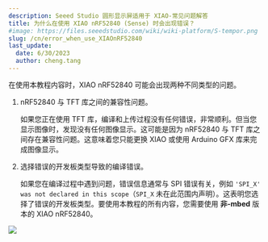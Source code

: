 ```yaml
---
description: Seeed Studio 圆形显示屏适用于 XIAO-常见问题解答
title: 为什么在使用 XIAO nRF52840 (Sense) 时会出现错误？
#image: https://files.seeedstudio.com/wiki/wiki-platform/S-tempor.png
slug: /cn/error_when_use_XIAOnRF52840
last_update:
  date: 6/30/2023
  author: cheng.tang
---
```

在使用本教程内容时，XIAO nRF52840 可能会出现两种不同类型的问题。

1. nRF52840 与 TFT 库之间的兼容性问题。

   如果您正在使用 TFT 库，编译和上传过程没有任何错误，非常顺利。但当您显示图像时，发现没有任何图像显示。这可能是因为 nRF52840 与 TFT 库之间存在兼容性问题。这意味着您只能更换 XIAO 或使用 Arduino GFX 库来完成图像显示。

2. 选择错误的开发板类型导致的编译错误。

   如果您在编译过程中遇到问题，错误信息通常与 SPI 错误有关，例如 `'SPI_X' was not declared in this scope`（`SPI_X` 未在此范围内声明）。这表明您选择了错误的开发板类型。要使用本教程的所有内容，您需要使用 **非-mbed** 版本的 XIAO nRF52840。

<div style={{textAlign:'center'}}><img src="https://files.seeedstudio.com/wiki/round_display_for_xiao/73.png" style={{width:700, height:'auto'}}/></div>